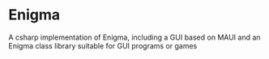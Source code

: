 # Enigma
A csharp implementation of Enigma, including a GUI based on MAUI and an Enigma class library suitable for GUI programs or games
